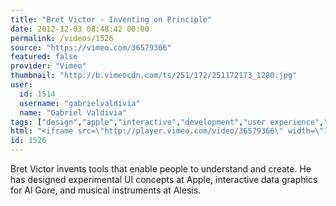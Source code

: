 ```yaml
---
title: "Bret Victor - Inventing on Principle"
date: 2012-12-03 08:48:42 00:00
permalink: /videos/1526
source: "https://vimeo.com/36579366"
featured: false
provider: "Vimeo"
thumbnail: "http://b.vimeocdn.com/ts/251/172/251172173_1280.jpg"
user:
  id: 1514
  username: "gabrielvaldivia"
  name: "Gabriel Valdivia"
tags: ["design","apple","interactive","development","user experience","bret victor","braid"]
html: "<iframe src=\"http://player.vimeo.com/video/36579366\" width=\"1280\" height=\"720\" frameborder=\"0\" webkitAllowFullScreen mozallowfullscreen allowFullScreen></iframe>"
id: 1526
---
```


Bret Victor invents tools that enable people to understand and create. He has designed experimental UI concepts at Apple, interactive data graphics for Al Gore, and musical instruments at Alesis.